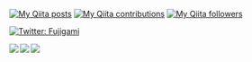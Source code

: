 [![My Qiita posts](https://qiita-badge.apiapi.app/s/Fujigami/posts.svg)](http://qiita.com/ryuji-oda) [![My Qiita contributions](https://qiita-badge.apiapi.app/s/ryuji-oda/contributions.svg)](http://qiita.com/ryuji-oda) [![My Qiita followers](https://qiita-badge.apiapi.app/s/ryuji-oda/followers.svg)](http://qiita.com/ryuji-oda)

<p>
  <a href="https://twitter.com/Fujigami" target="_blank">
    <img alt="Twitter: Fujigami" src="https://img.shields.io/twitter/follow/Fujigami.svg?style=social" />
  </a>
</p>

<a href="https://github.com/anuraghazra/github-readme-stats">
  <img align="left" src="https://github-readme-stats.vercel.app/api?username=Fujigami&show_icons=true&theme=cobalt" />
</a>
<a href="https://github.com/anuraghazra/github-readme-stats">
  <img align="left" src="https://github-readme-stats.vercel.app/api/top-langs/?username=Fujigami&theme=cobalt" />
</a>

<a href="https://github.com/Fujigami" target="_blank">
  <img src="https://grass-graph.moshimo.works/images/Fujigami.png?rotate=0">
</a>

